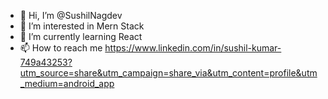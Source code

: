 - 👋 Hi, I’m @SushilNagdev
- 👀 I’m interested in Mern Stack
- 🌱 I’m currently learning React
- 📫 How to reach me https://www.linkedin.com/in/sushil-kumar-749a43253?utm_source=share&utm_campaign=share_via&utm_content=profile&utm_medium=android_app 

<!---
SushilNagdev/SushilNagdev is a ✨ special ✨ repository because its `README.md` (this file) appears on your GitHub profile.
You can click the Preview link to take a look at your changes.
--->
